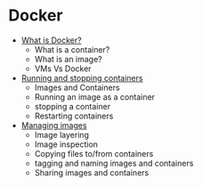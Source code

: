 # Docker

- [What is Docker?](/documents/docker/S2_01_what_is_docker.md)
  - What is a container?
  - What is an image?
  - VMs Vs Docker
- [Running and stopping containers](/documents/docker/S2_02_running_images.md)
  - Images and Containers
  - Running an image as a container
  - stopping a container
  - Restarting containers
- [Managing images](/documents/docker/S2_03_managing_images.md)
  - Image layering
  - Image inspection
  - Copying files to/from containers
  - tagging and naming images and containers
  - Sharing images and containers
